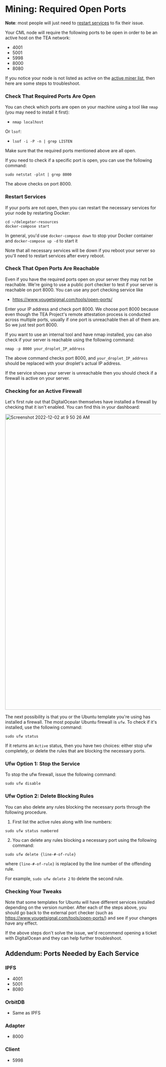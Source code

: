 # Mining: Required Open Ports
**Note**: most people will just need to [restart services](Mining-Required-Open-Ports.md#restart-services) to fix their issue.

Your CML node will require the following ports to be open in order to be an active host on the TEA network: 

- 4001 
- 5001 
- 5998
- 8000 
- 8080 

If you notice your node is not listed as active on the [active miner list](https://wallet.teaproject.org), then here are some steps to troubleshoot.

### Check That Required Ports Are Open

You can check which ports are open on your machine using a tool like `nmap` (you may need to install it first):

- `nmap localhost`

Or `lsof`:

- `lsof -i -P -n | grep LISTEN`

Make sure that the required ports mentioned above are all open. 

If you need to check if a specific port is open, you can use the following command:

`sudo netstat -plnt | grep 8000`

The above checks on port 8000.

### Restart Services

If your ports are not open, then you can restart the necessary services for your node by restarting Docker:

```
cd ~/delegator-resources
docker-compose start
```

In general, you'd use `docker-compose down` to stop your Docker container and `docker-compose up -d`  to start it

Note that all necessary services will be down if you reboot your server so you'll need to restart services after every reboot.

### Check That Open Ports Are Reachable
Even if you have the required ports open on your server they may not be reachable. We're going to use a public port checker to test if your server is reachable on port 8000. You can use any port checking service like

- https://www.yougetsignal.com/tools/open-ports/

Enter your IP address and check port 8000. We choose port 8000 because even though the TEA Project's remote attestation process is conducted across multiple ports, usually if one port is unreachable then all of them are. So we just test port 8000.

If you want to use an internal tool and have nmap installed, you can also check if your server is reachable using the following command:

`nmap -p 8000 your_droplet_IP_address`

The above command checks port 8000, and `your_droplet_IP_address` should be replaced with your droplet's actual IP address.

If the service shows your server is unreachable then you should check if a firewall is active on your server.

### Checking for an Active Firewall
Let's first rule out that DigitalOcean themselves have installed a firewall by checking that it isn't enabled. You can find this in your dashboard:

<img width="954" alt="Screenshot 2022-12-02 at 9 50 26 AM" src="https://user-images.githubusercontent.com/86096370/205355076-397c03c8-ef7a-4cd9-b0c1-4c666fb9beac.png">

The next possibility is that you or the Ubuntu template you're using has installed a firewall. The most popular Ubuntu firewall is `ufw`. To check if it's installed, use the following command:

`sudo ufw status`

If it returns an `Active` status, then you have two choices: either stop ufw completely, or delete the rules that are blocking the necessary ports.

### Ufw Option 1: Stop the Service
To stop the ufw firewall, issue the following command:

`sudo ufw disable`

### Ufw Option 2: Delete Blocking Rules

You can also delete any rules blocking the necessary ports through the following procedure.

1. First list the active rules along with line numbers:

`sudo ufw status numbered`

2. You can delete any rules blocking a necessary port using the following command:

`sudo ufw delete {line-#-of-rule}` 

where `{line-#-of-rule}` is replaced by the line number of the offending rule. 

For example, `sudo ufw delete 2` to delete the second rule.

### Checking Your Tweaks

Note that some templates for Ubuntu will have different services installed depending on the version number. After each of the steps above, you should go back to the external port checker (such as https://www.yougetsignal.com/tools/open-ports/) and see if your changes have any effect.

If the above steps don't solve the issue, we'd recommend opening a ticket with DigitalOcean and they can help further troubleshoot.

## Addendum: Ports Needed by Each Service
### IPFS
- 4001
- 5001
- 8080

### OrbitDB
- Same as IPFS

### Adapter
- 8000

### Client
- 5998